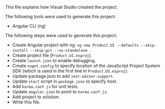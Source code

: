 This file explains how Visual Studio created the project.

The following tools were used to generate this project:
- Angular CLI (ng)

The following steps were used to generate this project:
- Create Angular project with ng: `ng new Product.UI --defaults --skip-install --skip-git --no-standalone `.
- Create project file (`Product.UI.esproj`).
- Create `launch.json` to enable debugging.
- Create `nuget.config` to specify location of the JavaScript Project System SDK (which is used in the first line in `Product.UI.esproj`).
- Update package.json to add `jest-editor-support`.
- Update `start` script in `package.json` to specify host.
- Add `karma.conf.js` for unit tests.
- Update `angular.json` to point to `karma.conf.js`.
- Add project to solution.
- Write this file.
